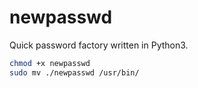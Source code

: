 newpasswd
=========

Quick password factory written in Python3.

```bash
chmod +x newpasswd
sudo mv ./newpasswd /usr/bin/
```
